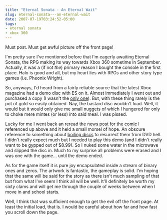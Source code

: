 ```yaml
---
title: "Eternal Sonata - An Eternal Wait"
slug: eternal-sonata---an-eternal-wait
date: 2007-07-19T03:24:52-05:00
tags:
- eternal sonata
- xbox 360
---
```

Must post. Must get awful picture off the front page!

I'm pretty sure I've mentioned before that I'm eagerly awaiting Eternal Sonata, the RPG making its way towards Xbox 360 sometime in September. Actually, it was a (if not _the_) primary reason I bought the console in the first place. Halo is good and all, but my heart lies with RPGs and other story type games (i.e. Pheonix Wright).

So, anyways, I'd heard from a fairly reliable source that the latest Xbox magazine had a demo disc with ES on it. Almost immediately I went out and purchased a copy (I wasn't the [only one](http://www.penny-arcade.com/comic/2007/07/18)). But, with these thing rarely is the pot of gold so easily obtained. Nay, the bastard disc wouldn't load. Well, it would but it would only give me small nuggets of which I hungered for only to choke mere mintes (or less) into said meal. I was pissed.

Lucky for me I went back an reread the [news post](http://www.penny-arcade.com/2007/07/18) for the comic I referenced up above and it held a small morsel of hope. An obscure reference to something about [boiling discs](http://forum.teamxbox.com/showthread.php?t=517777) to resurrect them from DVD hell. I didn't really expect much but I needed to play this demo (and I didn't really want to be gypped out of $8.99). So I nuked some water in the microwave and slipped the disc in. Much to my surprise all problems were erased and I was one with the game... until the demo ended.

As for the game itself it is pure joy encapsulated inside a stream of binary ones and zeros. The artwork is fantastic, the gameplay is solid. I'm hoping that the same will be said for the story as there isn't much sampling of that but from what I've seem I think all will be well. It'll definitely be worth my sixty clams and will get me through the couple of weeks between when I move in and school starts.

Well, I think that was sufficient enough to get the evil off the front page. At least the initial load, that is. I would be careful about how far and how fast you scroll down the page.

